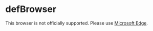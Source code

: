 # defBrowser

This browser is not officially supported. Please use [Microsoft Edge](https://microsoft.com/edge).
